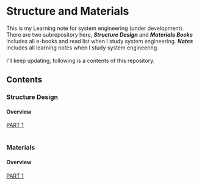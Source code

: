 # Structure and Materials
This is my Learning note for system engineering (under development). There are two subrepository here, ***Structure Design*** and ***Materials***
***Books*** includes all e-books and read list when I study system engineering. ***Notes*** includes all learning notes when I study system engineering.<br>
<br>
I'll keep updating, following is a contents of this repository.

## Contents
### Structure Design
#### Overview
[PART 1](https://github.com/DIJUNLIAO)
<br><br>
### Materials
#### Overview
[PART 1](https://github.com/DIJUNLIAO)
